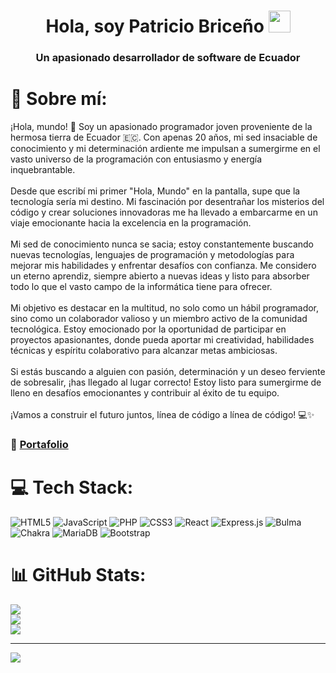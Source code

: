 <h1 align="center"><b>Hola, soy Patricio Briceño </b><img src="https://media.giphy.com/media/hvRJCLFzcasrR4ia7z/giphy.gif" width="35"></h1>
<h3 align="center">Un apasionado desarrollador de software de Ecuador</h3>

# 💫 Sobre mí:
¡Hola, mundo! 👋 Soy un apasionado programador joven proveniente de la hermosa tierra de Ecuador 🇪🇨. Con apenas 20 años, mi sed insaciable de conocimiento y mi determinación ardiente me impulsan a sumergirme en el vasto universo de la programación con entusiasmo y energía inquebrantable.<br><br>Desde que escribí mi primer "Hola, Mundo" en la pantalla, supe que la tecnología sería mi destino. Mi fascinación por desentrañar los misterios del código y crear soluciones innovadoras me ha llevado a embarcarme en un viaje emocionante hacia la excelencia en la programación.<br><br>Mi sed de conocimiento nunca se sacia; estoy constantemente buscando nuevas tecnologías, lenguajes de programación y metodologías para mejorar mis habilidades y enfrentar desafíos con confianza. Me considero un eterno aprendiz, siempre abierto a nuevas ideas y listo para absorber todo lo que el vasto campo de la informática tiene para ofrecer.<br><br>Mi objetivo es destacar en la multitud, no solo como un hábil programador, sino como un colaborador valioso y un miembro activo de la comunidad tecnológica. Estoy emocionado por la oportunidad de participar en proyectos apasionantes, donde pueda aportar mi creatividad, habilidades técnicas y espíritu colaborativo para alcanzar metas ambiciosas.<br><br>Si estás buscando a alguien con pasión, determinación y un deseo ferviente de sobresalir, ¡has llegado al lugar correcto! Estoy listo para sumergirme de lleno en desafíos emocionantes y contribuir al éxito de tu equipo.<br><br>¡Vamos a construir el futuro juntos, línea de código a línea de código! 💻✨

### 💼 [Portafolio](https://portafolio-patricio.netlify.app/)


# 💻 Tech Stack:
![HTML5](https://img.shields.io/badge/html5-%23E34F26.svg?style=for-the-badge&logo=html5&logoColor=white) ![JavaScript](https://img.shields.io/badge/javascript-%23323330.svg?style=for-the-badge&logo=javascript&logoColor=%23F7DF1E) ![PHP](https://img.shields.io/badge/php-%23777BB4.svg?style=for-the-badge&logo=php&logoColor=white) ![CSS3](https://img.shields.io/badge/css3-%231572B6.svg?style=for-the-badge&logo=css3&logoColor=white) ![React](https://img.shields.io/badge/react-%2320232a.svg?style=for-the-badge&logo=react&logoColor=%2361DAFB) ![Express.js](https://img.shields.io/badge/express.js-%23404d59.svg?style=for-the-badge&logo=express&logoColor=%2361DAFB) ![Bulma](https://img.shields.io/badge/bulma-00D0B1?style=for-the-badge&logo=bulma&logoColor=white) ![Chakra](https://img.shields.io/badge/chakra-%234ED1C5.svg?style=for-the-badge&logo=chakraui&logoColor=white) ![MariaDB](https://img.shields.io/badge/MariaDB-003545?style=for-the-badge&logo=mariadb&logoColor=white) ![Bootstrap](https://img.shields.io/badge/bootstrap-%238511FA.svg?style=for-the-badge&logo=bootstrap&logoColor=white)
# 📊 GitHub Stats:
![](https://github-readme-stats.vercel.app/api?username=patricio-alexander&theme=dark&hide_border=false&include_all_commits=false&count_private=false)<br/>
![](https://github-readme-streak-stats.herokuapp.com/?user=patricio-alexander&theme=dark&hide_border=false)<br/>
![](https://github-readme-stats.vercel.app/api/top-langs/?username=patricio-alexander&theme=dark&hide_border=false&include_all_commits=false&count_private=false&layout=compact)

---
[![](https://visitcount.itsvg.in/api?id=patricio-alexander&icon=1&color=0)](https://visitcount.itsvg.in)

<!-- Proudly created with GPRM ( https://gprm.itsvg.in ) -->
